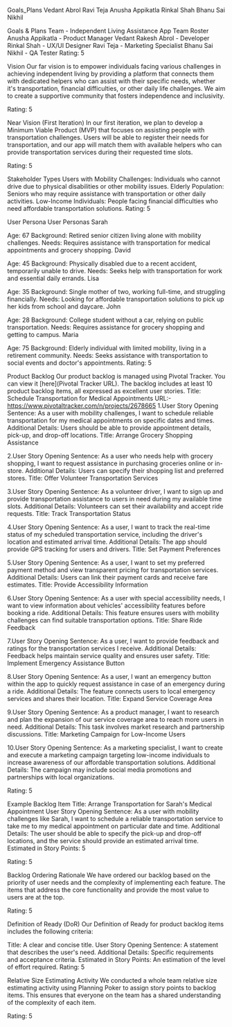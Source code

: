 Goals_Plans
Vedant Abrol Ravi Teja Anusha Appikatla Rinkal Shah Bhanu Sai Nikhil

Goals & Plans Team - Independent Living Assistance App
Team Roster
Anusha Appikatla - Product Manager
Vedant Rakesh Abrol - Developer
Rinkal Shah - UX/UI Designer
Ravi Teja - Marketing Specialist
Bhanu Sai Nikhil - QA Tester
Rating: 5

Vision
Our far vision is to empower individuals facing various challenges in achieving independent living by providing a platform that connects them with dedicated helpers who can assist with their specific needs, whether it's transportation, financial difficulties, or other daily life challenges. We aim to create a supportive community that fosters independence and inclusivity.

Rating: 5

Near Vision (First Iteration)
In our first iteration, we plan to develop a Minimum Viable Product (MVP) that focuses on assisting people with transportation challenges. Users will be able to register their needs for transportation, and our app will match them with available helpers who can provide transportation services during their requested time slots.

Rating: 5

Stakeholder Types
Users with Mobility Challenges: Individuals who cannot drive due to physical disabilities or other mobility issues.
Elderly Population: Seniors who may require assistance with transportation or other daily activities.
Low-Income Individuals: People facing financial difficulties who need affordable transportation solutions.
Rating: 5

User Persona
User Personas
Sarah

Age: 67
Background: Retired senior citizen living alone with mobility challenges.
Needs: Requires assistance with transportation for medical appointments and grocery shopping.
David

Age: 45
Background: Physically disabled due to a recent accident, temporarily unable to drive.
Needs: Seeks help with transportation for work and essential daily errands.
Lisa

Age: 35
Background: Single mother of two, working full-time, and struggling financially.
Needs: Looking for affordable transportation solutions to pick up her kids from school and daycare.
John

Age: 28
Background: College student without a car, relying on public transportation.
Needs: Requires assistance for grocery shopping and getting to campus.
Maria

Age: 75
Background: Elderly individual with limited mobility, living in a retirement community.
Needs: Seeks assistance with transportation to social events and doctor's appointments.
Rating: 5

Product Backlog
Our product backlog is managed using Pivotal Tracker. You can view it [here](Pivotal Tracker URL). The backlog includes at least 10 product backlog items, all expressed as excellent user stories. Title: Schedule Transportation for Medical Appointments 
URL:- https://www.pivotaltracker.com/n/projects/2678665
1.User Story Opening Sentence: As a user with mobility challenges, I want to schedule reliable transportation for my medical appointments on specific dates and times. Additional Details: Users should be able to provide appointment details, pick-up, and drop-off locations. Title: Arrange Grocery Shopping Assistance

2.User Story Opening Sentence: As a user who needs help with grocery shopping, I want to request assistance in purchasing groceries online or in-store. Additional Details: Users can specify their shopping list and preferred stores. Title: Offer Volunteer Transportation Services

3.User Story Opening Sentence: As a volunteer driver, I want to sign up and provide transportation assistance to users in need during my available time slots. Additional Details: Volunteers can set their availability and accept ride requests. Title: Track Transportation Status

4.User Story Opening Sentence: As a user, I want to track the real-time status of my scheduled transportation service, including the driver's location and estimated arrival time. Additional Details: The app should provide GPS tracking for users and drivers. Title: Set Payment Preferences

5.User Story Opening Sentence: As a user, I want to set my preferred payment method and view transparent pricing for transportation services. Additional Details: Users can link their payment cards and receive fare estimates. Title: Provide Accessibility Information

6.User Story Opening Sentence: As a user with special accessibility needs, I want to view information about vehicles' accessibility features before booking a ride. Additional Details: This feature ensures users with mobility challenges can find suitable transportation options. Title: Share Ride Feedback

7.User Story Opening Sentence: As a user, I want to provide feedback and ratings for the transportation services I receive. Additional Details: Feedback helps maintain service quality and ensures user safety. Title: Implement Emergency Assistance Button

8.User Story Opening Sentence: As a user, I want an emergency button within the app to quickly request assistance in case of an emergency during a ride. Additional Details: The feature connects users to local emergency services and shares their location. Title: Expand Service Coverage Area

9.User Story Opening Sentence: As a product manager, I want to research and plan the expansion of our service coverage area to reach more users in need. Additional Details: This task involves market research and partnership discussions. Title: Marketing Campaign for Low-Income Users

10.User Story Opening Sentence: As a marketing specialist, I want to create and execute a marketing campaign targeting low-income individuals to increase awareness of our affordable transportation solutions. Additional Details: The campaign may include social media promotions and partnerships with local organizations.

Rating: 5

Example Backlog Item
Title: Arrange Transportation for Sarah's Medical Appointment User Story Opening Sentence: As a user with mobility challenges like Sarah, I want to schedule a reliable transportation service to take me to my medical appointment on particular date and time. Additional Details: The user should be able to specify the pick-up and drop-off locations, and the service should provide an estimated arrival time. Estimated in Story Points: 5

Rating: 5

Backlog Ordering Rationale
We have ordered our backlog based on the priority of user needs and the complexity of implementing each feature. The items that address the core functionality and provide the most value to users are at the top.

Rating: 5

Definition of Ready (DoR)
Our Definition of Ready for product backlog items includes the following criteria:

Title: A clear and concise title.
User Story Opening Sentence: A statement that describes the user's need.
Additional Details: Specific requirements and acceptance criteria.
Estimated in Story Points: An estimation of the level of effort required.
Rating: 5

Relative Size Estimating Activity
We conducted a whole team relative size estimating activity using Planning Poker to assign story points to backlog items. This ensures that everyone on the team has a shared understanding of the complexity of each item.

Rating: 5
